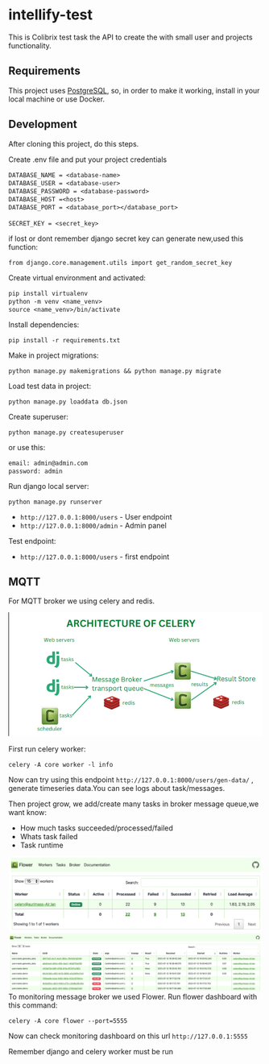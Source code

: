 # intellify-test

This is Colibrix test task the API to create the with small user and projects functionality.

## Requirements

This project uses [PostgreSQL](https://www.postgresql.org/), so, in order to make it working, install in your local machine or use Docker.


## Development

After cloning this project, do this steps.

Create .env file and put your project credentials
```
DATABASE_NAME = <database-name>
DATABASE_USER = <database-user>
DATABASE_PASSWORD = <database-password>
DATABASE_HOST =<host>
DATABASE_PORT = <database_port></database_port>

SECRET_KEY = <secret_key>
```
if lost or dont remember django secret key can generate new,used this function:

```
from django.core.management.utils import get_random_secret_key
```

Create virtual environment and activated:
```
pip install virtualenv 
python -m venv <name_venv>
source <name_venv>/bin/activate
```
Install dependencies:
```
pip install -r requirements.txt
```
Make in project migrations:
```
python manage.py makemigrations && python manage.py migrate 
```
Load test data in project:
```
python manage.py loaddata db.json   
```
Create superuser:
```
python manage.py createsuperuser
```

or use this:
```
email: admin@admin.com
password: admin
```
Run django local server:
```
python manage.py runserver
```

- `http://127.0.0.1:8000/users` - User endpoint
- `http://127.0.0.1:8000/admin` - Admin panel

Test endpoint:
- `http://127.0.0.1:8000/users` - first endpoint


## MQTT

For MQTT broker we using celery and redis.

![alt text](images/celery_architecture.png)

First run celery worker:
```
celery -A core worker -l info
```
Now can try using this endpoint `http://127.0.0.1:8000/users/gen-data/` , generate timeseries data.You can see logs about task/messages. 


Then project grow, we add/create many tasks in broker message queue,we want know:

- How much tasks succeeded/processed/failed
- Whats task failed
- Task runtime

![alt text](images/worker.png)
![alt text](images/tasks.png)
To monitoring message broker we used Flower.
Run flower dashboard with this command:
```
celery -A core flower --port=5555  
```
Now can check monitoring dashboard on this url `http://127.0.0.1:5555`

Remember django and celery worker must be run
